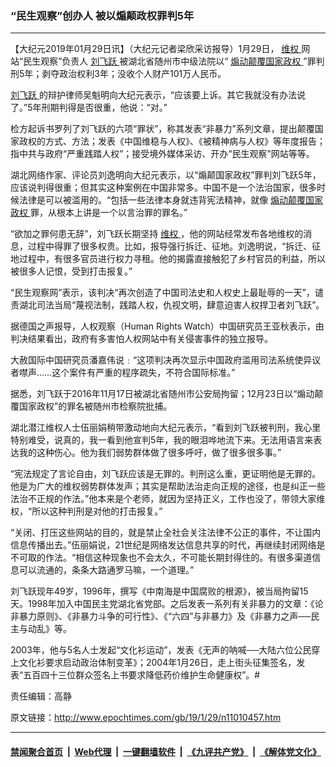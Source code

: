 ### “民生观察”创办人 被以煽颠政权罪判5年
------------------------

<p>
 【大纪元2019年01月29日讯】（大纪元记者梁欣采访报导）1月29日，
 <a href="http://www.epochtimes.com/gb/tag/%E7%BB%B4%E6%9D%83.html">
  维权
 </a>
 网站“民生观察”负责人
 <a href="http://www.epochtimes.com/gb/tag/%E5%88%98%E9%A3%9E%E8%B7%83.html">
  刘飞跃
 </a>
 被湖北省随州市中级法院以“
 <a href="http://www.epochtimes.com/gb/tag/%E7%85%BD%E5%8A%A8%E9%A2%A0%E8%A6%86%E5%9B%BD%E5%AE%B6%E6%94%BF%E6%9D%83.html">
  煽动颠覆国家政权
 </a>
 ”罪判刑5年；剥夺政治权利3年；没收个人财产101万人民币。
</p>
<p>
 <a href="http://www.epochtimes.com/gb/tag/%E5%88%98%E9%A3%9E%E8%B7%83.html">
  刘飞跃
 </a>
 的辩护律师吴魁明向大纪元表示，“应该要上诉。其它我就没有办法说了。”5年刑期判得是否很重，他说：“对。”
</p>
<p>
 检方起诉书罗列了刘飞跃的六项“罪状”，称其发表“非暴力”系列文章，提出颠覆国家政权的方式、方法；发表《中国维稳与人权》、《被精神病与人权》等年度报告；指中共与政府“严重践踏人权”；接受境外媒体采访、开办“民生观察”网站等等。
</p>
<p>
 湖北网络作家、评论员刘逸明向大纪元表示，以“煽颠国家政权”罪判刘飞跃5年，应该说判得很重；但其实这种案例在中国非常多。中国不是一个法治国家，很多时候法律是可以被滥用的。“包括一些法律本身就违背宪法精神，就像
 <a href="http://www.epochtimes.com/gb/tag/%E7%85%BD%E5%8A%A8%E9%A2%A0%E8%A6%86%E5%9B%BD%E5%AE%B6%E6%94%BF%E6%9D%83.html">
  煽动颠覆国家政权
 </a>
 罪，从根本上讲是一个以言治罪的罪名。”
</p>
<p>
 “欲加之罪何患无辞”，刘飞跃长期坚持
 <a href="http://www.epochtimes.com/gb/tag/%E7%BB%B4%E6%9D%83.html">
  维权
 </a>
 ，他的网站经常发布各地维权的消息，过程中得罪了很多权贵。比如，报导强行拆迁、征地。刘逸明说，“拆迁、征地过程中，有很多官员进行权力寻租。他的揭露直接触犯了乡村官员的利益，所以被很多人记恨，受到打击报复。”
</p>
<p>
 “民生观察网”表示，该判决“再次创造了中国司法史和人权史上最耻辱的一天”，谴责湖北司法当局“蔑视法制，践踏人权，仇视文明，肆意迫害人权捍卫者刘飞跃”。
</p>
<p>
 据德国之声报导，人权观察（Human Rights Watch）中国研究员王亚秋表示，由判决结果看出，政府有多害怕人权网站中有关侵害事件的独立报导。
</p>
<p>
 大赦国际中国研究员潘嘉伟说﹕“这项判决再次显示中国政府滥用司法系统使异议者噤声……这个案件有严重的程序疏失，不符合国际标准。”
</p>
<p>
 据悉，刘飞跃于2016年11月17日被湖北省随州市公安局拘留；12月23日以“煽动颠覆国家政权”的罪名被随州市检察院批捕。
</p>
<p>
 湖北潜江维权人士伍丽娟稍带激动地向大纪元表示，“看到刘飞跃被判刑，我心里特别难受，说真的，我一看到他宣判5年，我的眼泪哗地流下来。无法用语言来表达我的这种伤心。他为我们弱势群体做了很多呼吁，做了很多很多事。”
</p>
<p>
 “宪法规定了言论自由，刘飞跃应该是无罪的。判刑这么重，更证明他是无罪的。他是为广大的维权弱势群体发声；其实是帮助法治走向正规的途径，也是纠正一些法治不正规的作法。”他本来是个老师，就因为坚持正义，工作也没了，带领大家维权，“所以这种判刑是对他的打击报复。”
</p>
<p>
 “关闭、打压这些网站的目的，就是禁止全社会关注法律不公正的事件，不让国内信息传播出去。”伍丽娟说，21世纪是网络发达信息共享的时代，再继续封闭网络是不可取的作法。“相信这种现象也不会太久，不可能长期封得住的。有很多渠道信息可以流通的，条条大路通罗马嘛，一个道理。”
</p>
<p>
 刘飞跃现年49岁，1996年，撰写《中南海是中国腐败的根源》，被当局拘留15天。1998年加入中国民主党湖北省党部。之后发表一系列有关非暴力的文章：《论非暴力原则》、《非暴力斗争的可行性》、《“六四”与非暴力》及《非暴力之声──民主与动乱》等。
</p>
<p>
 2003年，他与5名人士发起“文化衫运动”，发表《无声的呐喊──大陆六位公民穿上文化衫要求启动政治体制变革》；2004年1月26日，走上街头征集签名，发表“五百四十三位群众签名上书要求降低药价维护生命健康权”。#
</p>
<p>
 责任编辑：高静
</p>

原文链接：http://www.epochtimes.com/gb/19/1/29/n11010457.htm


------------------------
#### [禁闻聚合首页](https://github.com/gfw-breaker/banned-news/blob/master/README.md) &nbsp;|&nbsp; [Web代理](https://github.com/gfw-breaker/open-proxy/blob/master/README.md) &nbsp;|&nbsp; [一键翻墙软件](https://github.com/gfw-breaker/nogfw/blob/master/README.md) &nbsp;|&nbsp; [《九评共产党》](https://github.com/gfw-breaker/9ping.md/blob/master/README.md#九评之一评共产党是什么) &nbsp;|&nbsp; [《解体党文化》](https://github.com/gfw-breaker/jtdwh.md/blob/master/README.md#绪论)